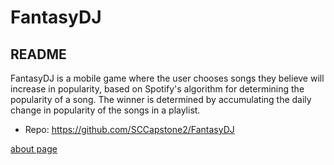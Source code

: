# FantasyDJ
## README

FantasyDJ is a mobile game where the user chooses songs they believe will increase in popularity, based
on Spotify's algorithm for determining the popularity of a song. The winner is determined by accumulating
the daily change in popularity of the songs in a playlist.

* Repo: https://github.com/SCCapstone2/FantasyDJ

[about page](about.md)
